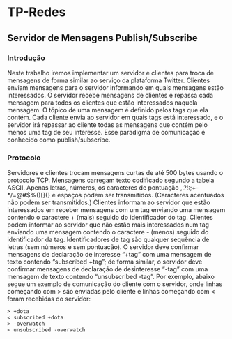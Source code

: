 # TP-Redes
## Servidor de Mensagens Publish/Subscribe

### Introdução
Neste trabalho iremos implementar um servidor e clientes para troca de mensagens de forma
similar ao serviço da plataforma Twitter. Clientes enviam mensagens para o servidor
informando em quais mensagens estão interessados. O servidor recebe mensagens de clientes
e repassa cada mensagem para todos os clientes que estão interessados naquela mensagem.
O tópico de uma mensagem é definido pelos tags que ela contém. Cada cliente envia ao
servidor em quais tags está interessado, e o servidor irá repassar ao cliente todas as
mensagens que contém pelo menos uma tag de seu interesse. Esse paradigma de
comunicação é conhecido como publish/subscribe.

### Protocolo
Servidores e clientes trocam mensagens curtas de até 500 bytes usando o protocolo TCP.
Mensagens carregam texto codificado segundo a tabela ASCII. Apenas letras, números, os
caracteres de pontuação ,.?!:;+-*/=@#$%()[]{} e espaços podem ser transmitidos.
(Caracteres acentuados não podem ser transmitidos.)
Clientes informam ao servidor que estão interessados em receber mensagens com um tag
enviando uma mensagem contendo o caractere + (mais) seguido do identificador do tag.
Clientes podem informar ao servidor que não estão mais interessados num tag enviando uma
mensagem contendo o caractere - (menos) seguido do identificador da tag. Identificadores de
tag são qualquer sequência de letras (sem números e sem pontuação). O servidor deve
confirmar mensagens de declaração de interesse “+tag” com uma mensagem de texto
contendo “subscribed +tag”; de forma similar, o servidor deve confirmar mensagens de
declaração de desinteresse “-tag” com uma mensagem de texto contendo “unsubscribed
-tag”. Por exemplo, abaixo segue um exemplo de comunicação do cliente com o servidor, onde
linhas começando com > são enviadas pelo cliente e linhas começando com < foram recebidas
do servidor:

````
> +dota
< subscribed +dota
> -overwatch
< unsubscribed -overwatch
````

